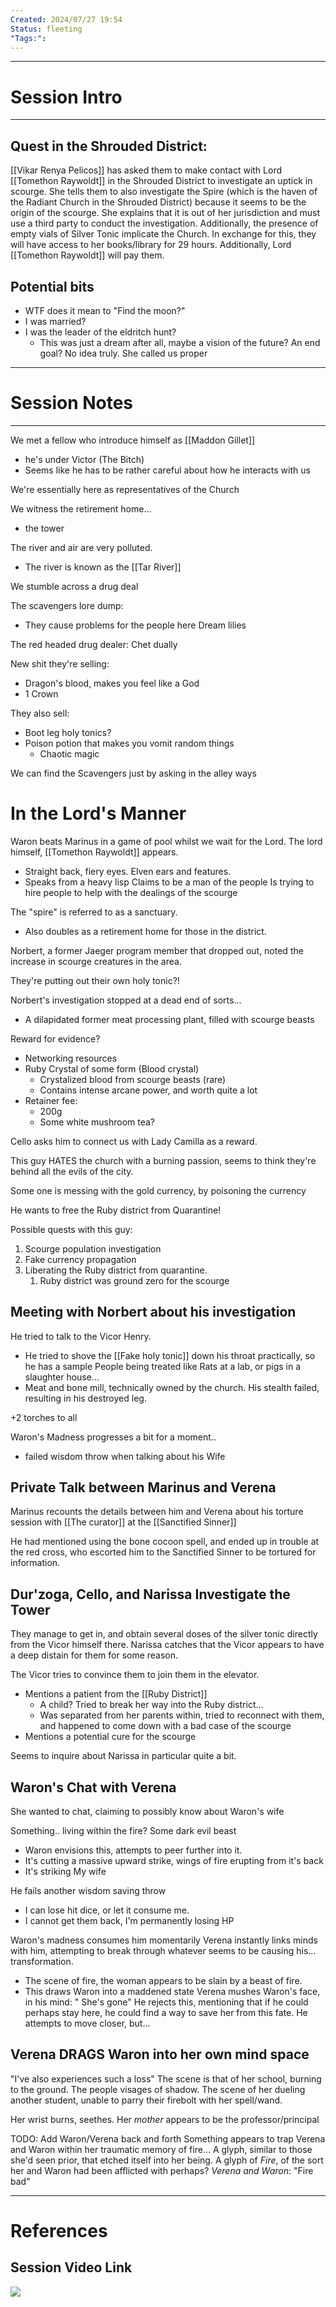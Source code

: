 ```yaml
---
Created: 2024/07/27 19:54
Status: fleeting
"Tags:":
---
```

---
# Session Intro
---
## Quest in the Shrouded District: 
[[Vikar Renya Pelicos]] has asked them to make contact with Lord [[Tomethon Raywoldt]] in the Shrouded District to investigate an uptick in scourge. She tells them to also investigate the Spire (which is the haven of the Radiant Church in the Shrouded District) because it seems to be the origin of the scourge. She explains that it is out of her jurisdiction and must use a third party to conduct the investigation. Additionally, the presence of empty vials of Silver Tonic implicate the Church. In exchange for this, they will have access to her books/library for 29 hours. Additionally, Lord [[Tomethon Raywoldt]] will pay them.
## Potential bits
- WTF does it mean to "Find the moon?"
- I was married?
- I was the leader of the eldritch hunt?
	- This was just a dream after all, maybe a vision of the future? An end goal? No idea truly.
She called us proper
---
# Session Notes
---
We met a fellow who introduce himself as [[Maddon Gillet]]
- he's under Victor (The Bitch)
- Seems like he has to be rather careful about how he interacts with us

We're essentially here as representatives of the Church

We witness the retirement home...
- the tower

The river and air are very polluted.
- The river is known as the [[Tar River]]

We stumble across a drug deal

The scavengers lore dump:
- They cause problems for the people here
Dream lilies

The red headed drug dealer:
Chet dually

New shit they're selling:
- Dragon's blood, makes you feel like a God
- 1 Crown

They also sell:
- Boot leg holy tonics?
- Poison potion that makes you vomit random things
	- Chaotic magic

We can find the Scavengers just by asking in the alley ways

# In the Lord's Manner
Waron beats Marinus in a game of pool whilst we wait for the Lord.
The lord himself, [[Tomethon Raywoldt]] appears.
- Straight back, fiery eyes. Elven ears and features.
- Speaks from a heavy lisp
Claims to be a man of the people
Is trying to hire people to help with the dealings of the scourge


The "spire" is referred to as a sanctuary.
- Also doubles as a retirement home for those in the district.

Norbert, a former Jaeger program member that dropped out, noted the increase in scourge creatures in the area.

They're putting out their own holy tonic?!

Norbert's investigation stopped at a dead end of sorts...
- A dilapidated former meat processing plant, filled with scourge beasts

Reward for evidence?
- Networking resources
- Ruby Crystal of some form (Blood crystal)
	- Crystalized blood from scourge beasts (rare)
	- Contains intense arcane power, and worth quite a lot
- Retainer fee:
	- 200g
	- Some white mushroom tea?

Cello asks him to connect us with Lady Camilla as a reward.

This guy HATES the church with a burning passion, seems to think they're behind all the evils of the city.

Some one is messing with the gold currency, by poisoning the currency

He wants to free the Ruby district from Quarantine!

Possible quests with this guy:
1. Scourge population investigation
2. Fake currency propagation
3. Liberating the Ruby district from quarantine.
	1. Ruby district was ground zero for the scourge

## Meeting with Norbert about his investigation
He tried to talk to the Vicor Henry.
- He tried to shove the [[Fake holy tonic]] down his throat practically, so he has a sample
People being treated like Rats at a lab, or pigs in a slaughter house...
- Meat and bone mill, technically owned by the church.
His stealth failed, resulting in his destroyed leg.

+2 torches to all

Waron's Madness progresses a bit for a moment..
- failed wisdom throw when talking about his Wife

## Private Talk between Marinus and Verena
Marinus recounts the details between him and Verena about his torture session with [[The curator]] at the [[Sanctified Sinner]]

He had mentioned using the bone cocoon spell, and ended up in trouble at the red cross, who escorted him to the Sanctified Sinner to be tortured for information.

## Dur'zoga, Cello, and Narissa Investigate the Tower
They manage to get in, and obtain several doses of the silver tonic directly from the Vicor himself there.
Narissa catches that the Vicor appears to have a deep distain for them for some reason.

The Vicor tries to convince them to join them in the elevator.
- Mentions a patient from the [[Ruby District]]
	- A child? Tried to break her way into the Ruby district...
	- Was separated from her parents within, tried to reconnect with them, and happened to come down with a bad case of the scourge
- Mentions a potential cure for the scourge

Seems to inquire about Narissa in particular quite a bit.


## Waron's Chat with Verena
She wanted to chat, claiming to possibly know about Waron's wife


Something.. living within the fire?
Some dark evil beast
- Waron envisions this, attempts to peer further into it.
- It's cutting a massive upward strike, wings of fire erupting from it's back
- It's striking My wife

He fails another wisdom saving throw
- I can lose hit dice, or let it consume me.
- I cannot get them back, I'm permanently losing HP

Waron's madness consumes him momentarily
Verena instantly links minds with him, attempting to break through whatever seems to be causing his... transformation.
- The scene of fire, the woman appears to be slain by a beast of fire.
- This draws Waron into a maddened state
Verena mushes Waron's face, in his mind:
" She's gone"
He rejects this, mentioning that if he could perhaps stay here, he could find a way to save her from this fate.
He attempts to move closer, but...
## Verena DRAGS Waron into her own mind space
"I've also experiences such a loss"
The scene is that of her school, burning to the ground. The people visages of shadow.
The scene of her dueling another student, unable to parry their firebolt with her spell/wand.

Her wrist burns, seethes.
Her *mother* appears to be the professor/principal

TODO: Add Waron/Verena back and forth
Something appears to trap Verena and Waron within her traumatic memory of fire...
A glyph, similar to those she'd seen prior, that etched itself into her being.
A glyph of *Fire*, of the sort her and Waron had been afflicted with perhaps?
*Verena and Waron*: "Fire bad"

---
# References
## Session Video Link
![](https://youtu.be/iOotYyNCuP4)